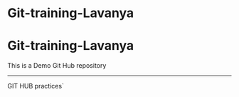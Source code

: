 # Git-training-Lavanya


# Git-training-Lavanya


This is a Demo Git Hub repository

*****************************

GIT HUB practices`
